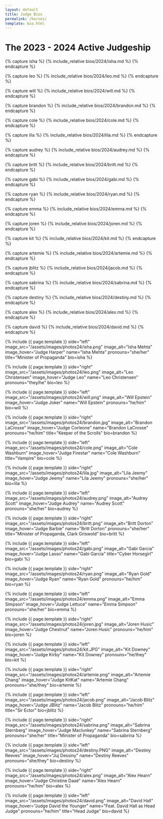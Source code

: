 ```yaml
---
layout: default
title: Judge Bios
permalink: /horses/
template: bio.html
---
```


# The 2023 - 2024 Active Judgeship

{% capture isha %}
{% include_relative bios/2024/isha.md %}
{% endcapture %}

{% capture leo %}
{% include_relative bios/2024/leo.md %}
{% endcapture %}

{% capture will %}
{% include_relative bios/2024/will.md %}
{% endcapture %}

{% capture brandon %}
{% include_relative bios/2024/brandon.md %}
{% endcapture %}

{% capture cole %}
{% include_relative bios/2024/cole.md %}
{% endcapture %}

{% capture lila %}
{% include_relative bios/2024/lila.md %}
{% endcapture %}

{% capture audrey %}
{% include_relative bios/2024/audrey.md %}
{% endcapture %}

{% capture britt %}
{% include_relative bios/2024/britt.md %}
{% endcapture %}

{% capture gabi %}
{% include_relative bios/2024/gabi.md %}
{% endcapture %}

{% capture ryan %}
{% include_relative bios/2024/ryan.md %}
{% endcapture %}

{% capture emma %}
{% include_relative bios/2024/emma.md %}
{% endcapture %}

{% capture joren %}
{% include_relative bios/2024/joren.md %}
{% endcapture %}

{% capture kit %}
{% include_relative bios/2024/kit.md %}
{% endcapture %}

{% capture artemie %}
{% include_relative bios/2024/artemie.md %}
{% endcapture %}

{% capture jblitz %}
{% include_relative bios/2024/jacob.md %}
{% endcapture %}

{% capture sabrina %}
{% include_relative bios/2024/sabrina.md %}
{% endcapture %}

{% capture destiny %}
{% include_relative bios/2024/destiny.md %}
{% endcapture %}

{% capture alex %}
{% include_relative bios/2024/alex.md %}
{% endcapture %}

{% capture david %}
{% include_relative bios/2024/david.md %}
{% endcapture %}

{% include {{ page.template }} 
    side="left" 
    image_src="/assets/images/photos24/isha.png"
    image_alt="Isha Mehta"
    image_hover="Judge Harper"
    name="Isha Mehta" 
    pronouns="she/her"
    title="Minister of Propaganda"
    bio=isha %}

{% include {{ page.template }} 
    side="right" 
    image_src="/assets/images/photos24/leo.png"
    image_alt="Leo Christensen"
    image_hover="Judge Leo"
    name="Leo Christensen" 
    pronouns="they/he"
    bio=leo %}

{% include {{ page.template }} 
    side="left" 
    image_src="/assets/images/photos24/will.png"
    image_alt="Will Epstein"
    image_hover="Judge Joker"
    name="Will Epstein" 
    pronouns="he/him"
    bio=will %}

{% include {{ page.template }} 
    side="right" 
    image_src="/assets/images/photos24/brandon.jpg"
    image_alt="Brandon LaCrosse"
    image_hover="Judge Corleone"
    name="Brandon LaCrosse" 
    pronouns="he/him"
    title="Keeper of the Scrolls"
    bio=brandon %}

{% include {{ page.template }} 
    side="left" 
    image_src="/assets/images/photos24/cole.png"
    image_alt="Cole Washburn"
    image_hover="Judge Firestar"
    name="Cole Washburn" 
    title="Vampire"
    bio=cole %}

{% include {{ page.template }} 
    side="right" 
    image_src="/assets/images/photos24/lila.jpg"
    image_alt="Lila Jeemy"
    image_hover="Judge Jeemy"
    name="Lila Jeemy" 
    pronouns="she/her"
    bio=lila %}

{% include {{ page.template }} 
    side="left" 
    image_src="/assets/images/photos24/audrey.png"
    image_alt="Audrey Scott"
    image_hover="Judge Audrey"
    name="Audrey Scott" 
    pronouns="she/her"
    bio=audrey %}

{% include {{ page.template }} 
    side="right" 
    image_src="/assets/images/photos24/britt.png"
    image_alt="Britt Dorton"
    image_hover="Judge Barbie"
    name="Britt Dorton" 
    pronouns="she/her"
    title="Minister of Propaganda, Clark Griswold"
    bio=britt %}

{% include {{ page.template }} 
    side="left" 
    image_src="/assets/images/photos24/gabi.png"
    image_alt="Gabi Garcia"
    image_hover="Judge Lasso"
    name="Gabi Garcia" 
    title="Cyber Horsegirl"
    bio=gabi %}

{% include {{ page.template }} 
    side="right" 
    image_src="/assets/images/photos24/ryan.png"
    image_alt="Ryan Gold"
    image_hover="Judge Ryan"
    name="Ryan Gold" 
    pronouns="he/him"
    bio=ryan %}

{% include {{ page.template }} 
    side="left" 
    image_src="/assets/images/photos24/emma.png"
    image_alt="Emma Simpson"
    image_hover="Judge Lettuce"
    name="Emma Simpson" 
    pronouns="she/her"
    bio=emma %}

{% include {{ page.template }} 
    side="right" 
    image_src="/assets/images/photos24/joren.jpg"
    image_alt="Joren Husic"
    image_hover="Judge Chestnut"
    name="Joren Husic" 
    pronouns="he/him"
    bio=joren %}

{% include {{ page.template }} 
    side="left" 
    image_src="/assets/images/photos24/kit.JPG"
    image_alt="Kit Downey"
    image_hover="Judge Kirby"
    name="Kit Downey" 
    pronouns="he/they"
    bio=kit %}

{% include {{ page.template }} 
    side="right" 
    image_src="/assets/images/photos24/artemie.png"
    image_alt="Artemie Chang"
    image_hover="Judge KitKat"
    name="Artemie Chang" 
    pronouns="she/they"
    bio=artemie %}

{% include {{ page.template }} 
    side="left" 
    image_src="/assets/images/photos24/jacob.png"
    image_alt="Jacob Blitz"
    image_hover="Judge JBlitz"
    name="Jacob Blitz" 
    pronouns="he/him"
    title="Sir Ector"
    bio=jblitz %}

{% include {{ page.template }} 
    side="right" 
    image_src="/assets/images/photos24/sabrina.png"
    image_alt="Sabrina Sternberg"
    image_hover="Judge Maclunkey"
    name="Sabrina Sternberg" 
    pronouns="she/her"
    title="Minister of Propaganda"
    bio=sabrina %}

{% include {{ page.template }} 
    side="left" 
    image_src="/assets/images/photos24/destiny.PNG"
    image_alt="Destiny Reeves"
    image_hover="Juj Dessiny"
    name="Destiny Reeves" 
    pronouns="she/they"
    bio=destiny %}

{% include {{ page.template }} 
    side="right" 
    image_src="/assets/images/photos24/alex.png"
    image_alt="Alex Hearn"
    image_hover="Judge Christine Daaé"
    name="Alex Hearn" 
    pronouns="he/him"
    bio=alex %}

{% include {{ page.template }} 
    side="left" 
    image_src="/assets/images/photos24/david.png"
    image_alt="David Hall"
    image_hover="Judge David the Younger"
    name="Feat. David Hall as Head Judge" 
    pronouns="he/him"
    title="Head Judge"
    bio=david %}

